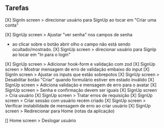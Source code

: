 ## Tarefas

[X] SignIn screen > direcionar usuário para SignUp ao tocar em "Criar uma conta"

[X] SignUp screen > Ajustar "ver senha" nos campos de senha
 - ao clicar sobre o botão abrir olho o campo não está sendo ocultado/mostrado.
[X] SignUp screen > direcionar usuário para SignIp ao tocar em "In para o login"

[X] SignUp screen > Adicionar hook-form e validação com zod
[X] SignUp screen > Mostrar mensagem de erro de validação embaixo do input
[X] SignIn screen > Ajustar os inputs que estão sobrepotos
[X] SignUp screen > Desabilitar botão "Criar" quando formulário estiver em estado inválido
[X] SignUp screen > Adiciona validação e mensagem de erro para o avatar
[X] SignUp screen > Senha e confirmação devem ser iguais
[X] SignUp screen > Cria usuário
[X] SignUp screen > Tratar erros de requisição
[X] SignUp screen > Criar sessão com usuário recém criado
[X] SignUp screen > Verificar instabilidade de mensagem de erro ao criar usuário
[X] SignUp screen > Redirecionar para Home (rotas da aplicação)

[] Home screen > Deslogar usuário
